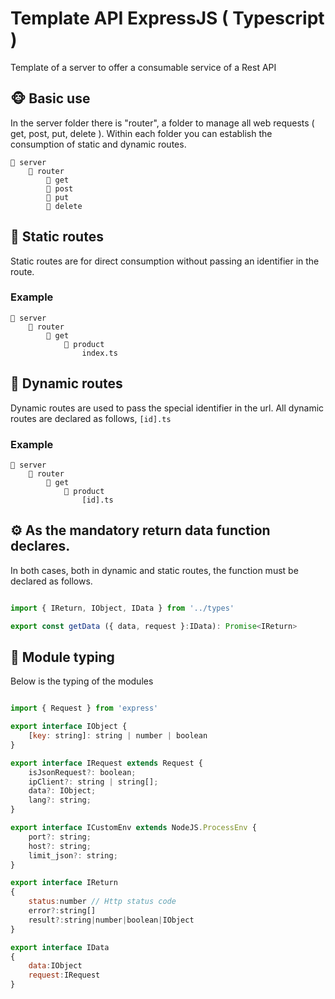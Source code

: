 # Template API ExpressJS ( Typescript )
Template of a server to offer a consumable service of a Rest API


## 🐵 Basic use
In the server folder there is "router", a folder to manage all web requests ( get, post, put, delete ). Within each folder you can establish the consumption of static and dynamic routes.
```
📂 server
	📂 router
		📁 get
		📁 post
		📁 put
		📁 delete
```

## 📁 Static routes
Static routes are for direct consumption without passing an identifier in the route.

### Example

```
📂 server
	📂 router
		📁 get
			📁 product
				index.ts
```


## 📁 Dynamic routes
Dynamic routes are used to pass the special identifier in the url.
All dynamic routes are declared as follows, ``[id].ts``

### Example

```
📂 server
	📂 router
		📁 get
			📁 product
				[id].ts
```

## ⚙ As the mandatory return data function declares.
In both cases, both in dynamic and static routes, the function must be declared as follows.

```javascript

import { IReturn, IObject, IData } from '../types'

export const getData ({ data, request }:IData): Promise<IReturn>

```
## 📓 Module typing
Below is the typing of the modules
```javascript

import { Request } from 'express'

export interface IObject {
	[key: string]: string | number | boolean
}

export interface IRequest extends Request {
	isJsonRequest?: boolean;
	ipClient?: string | string[];
	data?: IObject;
	lang?: string;
}

export interface ICustomEnv extends NodeJS.ProcessEnv {
	port?: string;
	host?: string;
	limit_json?: string;
}

export interface IReturn 
{
	status:number // Http status code
	error?:string[]
	result?:string|number|boolean|IObject
}

export interface IData 
{
	data:IObject
	request:IRequest
}


```